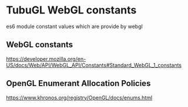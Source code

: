 # TubuGL WebGL constants

es6 module constant values which are provide by webgl

## WebGL constants

https://developer.mozilla.org/en-US/docs/Web/API/WebGL_API/Constants#Standard_WebGL_1_constants


## OpenGL Enumerant Allocation Policies

https://www.khronos.org/registry/OpenGL/docs/enums.html
